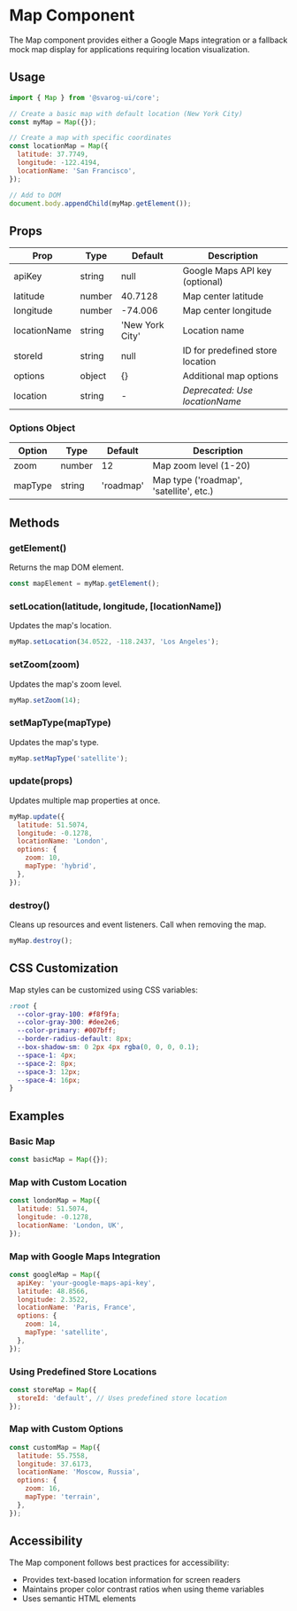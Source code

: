 # Map Component

The Map component provides either a Google Maps integration or a fallback mock map display for applications requiring location visualization.

## Usage

```javascript
import { Map } from '@svarog-ui/core';

// Create a basic map with default location (New York City)
const myMap = Map({});

// Create a map with specific coordinates
const locationMap = Map({
  latitude: 37.7749,
  longitude: -122.4194,
  locationName: 'San Francisco',
});

// Add to DOM
document.body.appendChild(myMap.getElement());
```

## Props

| Prop         | Type   | Default         | Description                      |
| ------------ | ------ | --------------- | -------------------------------- |
| apiKey       | string | null            | Google Maps API key (optional)   |
| latitude     | number | 40.7128         | Map center latitude              |
| longitude    | number | -74.006         | Map center longitude             |
| locationName | string | 'New York City' | Location name                    |
| storeId      | string | null            | ID for predefined store location |
| options      | object | {}              | Additional map options           |
| location     | string | -               | _Deprecated: Use locationName_   |

### Options Object

| Option  | Type   | Default   | Description                             |
| ------- | ------ | --------- | --------------------------------------- |
| zoom    | number | 12        | Map zoom level (1-20)                   |
| mapType | string | 'roadmap' | Map type ('roadmap', 'satellite', etc.) |

## Methods

### getElement()

Returns the map DOM element.

```javascript
const mapElement = myMap.getElement();
```

### setLocation(latitude, longitude, [locationName])

Updates the map's location.

```javascript
myMap.setLocation(34.0522, -118.2437, 'Los Angeles');
```

### setZoom(zoom)

Updates the map's zoom level.

```javascript
myMap.setZoom(14);
```

### setMapType(mapType)

Updates the map's type.

```javascript
myMap.setMapType('satellite');
```

### update(props)

Updates multiple map properties at once.

```javascript
myMap.update({
  latitude: 51.5074,
  longitude: -0.1278,
  locationName: 'London',
  options: {
    zoom: 10,
    mapType: 'hybrid',
  },
});
```

### destroy()

Cleans up resources and event listeners. Call when removing the map.

```javascript
myMap.destroy();
```

## CSS Customization

Map styles can be customized using CSS variables:

```css
:root {
  --color-gray-100: #f8f9fa;
  --color-gray-300: #dee2e6;
  --color-primary: #007bff;
  --border-radius-default: 8px;
  --box-shadow-sm: 0 2px 4px rgba(0, 0, 0, 0.1);
  --space-1: 4px;
  --space-2: 8px;
  --space-3: 12px;
  --space-4: 16px;
}
```

## Examples

### Basic Map

```javascript
const basicMap = Map({});
```

### Map with Custom Location

```javascript
const londonMap = Map({
  latitude: 51.5074,
  longitude: -0.1278,
  locationName: 'London, UK',
});
```

### Map with Google Maps Integration

```javascript
const googleMap = Map({
  apiKey: 'your-google-maps-api-key',
  latitude: 48.8566,
  longitude: 2.3522,
  locationName: 'Paris, France',
  options: {
    zoom: 14,
    mapType: 'satellite',
  },
});
```

### Using Predefined Store Locations

```javascript
const storeMap = Map({
  storeId: 'default', // Uses predefined store location
});
```

### Map with Custom Options

```javascript
const customMap = Map({
  latitude: 55.7558,
  longitude: 37.6173,
  locationName: 'Moscow, Russia',
  options: {
    zoom: 16,
    mapType: 'terrain',
  },
});
```

## Accessibility

The Map component follows best practices for accessibility:

- Provides text-based location information for screen readers
- Maintains proper color contrast ratios when using theme variables
- Uses semantic HTML elements
